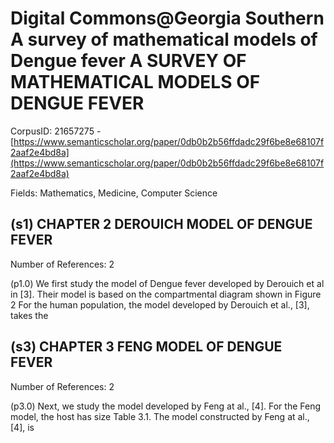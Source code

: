 # Digital Commons@Georgia Southern A survey of mathematical models of Dengue fever A SURVEY OF MATHEMATICAL MODELS OF DENGUE FEVER

CorpusID: 21657275 - [https://www.semanticscholar.org/paper/0db0b2b56ffdadc29f6be8e68107f2aaf2e4bd8a](https://www.semanticscholar.org/paper/0db0b2b56ffdadc29f6be8e68107f2aaf2e4bd8a)

Fields: Mathematics, Medicine, Computer Science

## (s1) CHAPTER 2 DEROUICH MODEL OF DENGUE FEVER
Number of References: 2

(p1.0) We first study the model of Dengue fever developed by Derouich et al in [3]. Their model is based on the compartmental diagram shown in Figure 2 For the human population, the model developed by Derouich et al., [3], takes the
## (s3) CHAPTER 3 FENG MODEL OF DENGUE FEVER
Number of References: 2

(p3.0) Next, we study the model developed by Feng at al., [4]. For the Feng model, the host has size  Table   3.1. The model constructed by Feng at al., [4], is
